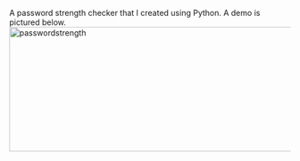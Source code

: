 A password strength checker that I created using Python. A demo is pictured below.
<img width="1670" height="224" alt="passwordstrength" src="https://github.com/user-attachments/assets/4d6048f1-0ced-4c95-8bef-ea79a2498b9f" />

